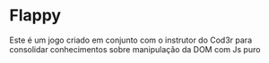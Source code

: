 # Flappy

Este é um jogo criado em conjunto com o instrutor do Cod3r para consolidar conhecimentos sobre manipulação da DOM com Js puro 

